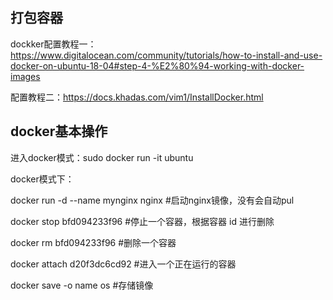 ## 打包容器
dockker配置教程一：https://www.digitalocean.com/community/tutorials/how-to-install-and-use-docker-on-ubuntu-18-04#step-4-%E2%80%94-working-with-docker-images

配置教程二：https://docs.khadas.com/vim1/InstallDocker.html
## docker基本操作
进入docker模式：sudo docker run -it ubuntu

docker模式下：

docker run -d --name mynginx nginx   #启动nginx镜像，没有会自动pul

docker stop bfd094233f96   #停止一个容器，根据容器 id 进行删除

docker rm bfd094233f96   #删除一个容器

docker attach d20f3dc6cd92  #进入一个正在运行的容器

docker save -o name os   #存储镜像
